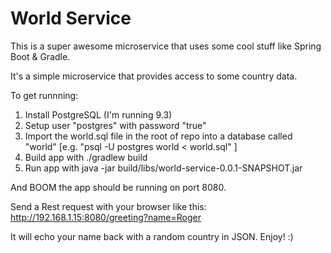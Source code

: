 # World Service

This is a super awesome microservice that uses some cool stuff like Spring Boot & Gradle.

It's a simple microservice that provides access to some country data.

To get runnning:

1. Install PostgreSQL (I'm running 9.3)
2. Setup user "postgres" with password "true"
3. Import the world.sql file in the root of repo into a database called "world" [e.g. "psql -U postgres world < world.sql" ]
4. Build app with ./gradlew build
5. Run app with java -jar build/libs/world-service-0.0.1-SNAPSHOT.jar

And BOOM the app should be running on port 8080.

Send a Rest request with your browser like this: http://192.168.1.15:8080/greeting?name=Roger

It will echo your name back with a random country in JSON. Enjoy! :)

